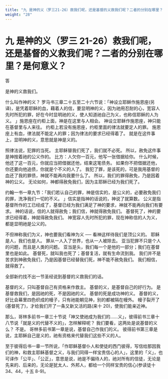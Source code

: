 ```yaml
---
title: "九 是神的义（罗三21-26）救我们呢，还是基督的义救我们呢？二者的分别在哪里？是何意义？"
weight: "28"
---
```


# 九 是神的义（罗三 21-26）救我们呢，还是基督的义救我们呢？二者的分别在哪里？是何意义？

答

是神的义救我们。

什么叫作神的义？
罗马书三章二十五至二十六节说：「神设立耶稣作施恩座(另译)，是凭着耶稣的血，藉着人的信，要显明神的义，因为祂用忍耐的心，宽容人先时所犯的罪，好在今时显明祂的义，使人知道祂自己为义，也称信耶稣的人为义。
」施恩座在约柜上面，神是在这里与人相会。
神设立耶稣作施恩座，神只能在基督里与人来往。
约柜上若没有施恩座，约柜里面的律法就要定人的罪。
施恩座上有血，律法就不能定人的罪；因为律法的要求已经得着了。
就是在这件事上，显明神的义，意思就是神是义的。

照律法说，犯罪的当死。
主耶稣替我们死了，我们就不必死。
所以，赦免这件事是神按着祂的公义作的。
比方：人欠你一百元，他写一张借据给你。
什么时候，他还了这一百元，你就应当把借据还他，结束这笔债务。
如果你不把借据还他，你还要向他追债，你就是个不义的人了。
我犯了罪，是该死的，可是我用基督的血还了我的罪债，神就不能再向我要什么了。
所以，我们的罪得赦免，乃是因着神的公义。
无论如何，神都得赦免我们，因为主耶稣已经为我们死了。

约翰一书一章九节：「我们若认自己的罪，神是信实的，是公义的，必要赦免我们的罪，洗净我们一切的不义。
」信实是指神的话说的，神说了就算数。
公义是指基督所作的工已经成了，基督已经为我们满足了神的要求，神就不能再向我们有要求。
神的话说，信的人就得赦免；我们信，神就得赦免我们。
基督死了，神的要求已经得着，神就得赦免我们。
神宽容人先时所犯的罪，现在神称信的人为义，都是显明祂是公义的。

不但神称我们为义，神也要我们看神为义 ── 看神这样待我们是顶公义的。
耶稣是人，我们也是人。
罪从一人入了世界，也从一人被除去。
亚当犯罪不只是个人的问题，而且是人类的问题。
亚当是头，我们每一个是他的一部分；我们在基督里也是如此。
基督死，就叫我也死了；基督复活，就有生命流到我。
我们并不是苦求到神赦免我们，乃是因基督已经替我们死，神不能不赦免我们。
我们相信，就得救了。

全部新约找不出一节圣经说到基督的义救我们的话。

基督的义，只叫基督自己有资格来作救主。
基督的义，是基督自己的好行为。
是基督救我们，是因祂的死，不是因祂的义。
基督的死是成功神的义。
基督的义，好比会幕里四色织成的幔子，只有祂能朝见神，别的都被隔在幔外。
幔子裂开了(基督死了)，才给我们开了一条又新又活的路(来十 20)，使我们能亲近神。

那么，哥林多前书一章三十节说「神又使祂成为我们的……义」，彼得前书三章十八节说「就是义的代替不义的」，怎样解释呢？
我们要看，这两处是说基督的义么？
不是。
哥林多前书第一章是说，基督自己作我们的义。
彼得前书第三章是说，主耶稣自己是义的，祂有资格来代替我们这些不义的人。

至于彼得后书一章一节所说，「作耶稣基督仆人和使徒的西门彼得，写信给那因我们的神，和救主耶稣基督之义，与我们同得一样宝贵信心的人」，这里的「义」，也可译作「公平」、「公正」，意思是说，祂是不偏待人的，祂对所有的信徒，无论是先来的、后来的，无论是犹太人、外邦人，都给一个同样宝贵的信心(参读徒十 34、44，十五 8-9)。
